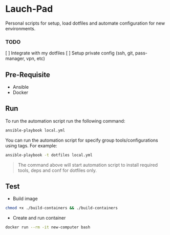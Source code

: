 # Lauch-Pad

Personal scripts for setup, load dotfiles and automate configuration for new environments.

### TODO

[ ] Integrate with my dotfiles
[ ] Setup private config (ssh, git, pass-manager, vpn, etc)

## Pre-Requisite

- Ansible
- Docker

## Run

To run the automation script run the following command:


```bash
ansible-playbook local.yml
```

You can run the automation script for specify group tools/configurations using tags. For example:

```bash
ansible-playbook -t dotfiles local.yml
```

> The command above will start automation script to install required tools, deps and conf for dotfiles only.

## Test

- Build image

```bash
chmod +x ./build-containers && ./build-containers
```

- Create and run container

```bash
docker run --rm -it new-computer bash
```
